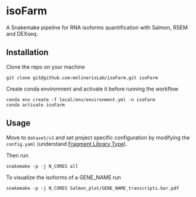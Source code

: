 # isoFarm

A Snakemake pipeline for RNA isoforms quantification with Salmon, RSEM and DEXseq.

## Installation

Clone the repo on your machine
```
git clone git@github.com:molinerisLab/isoFarm.git isoFarm
```
Create conda environment and activate it before running the workflow
```
conda env create -f local/env/environment.yml -n isoFarm
conda activate isoFarm
```

## Usage

Move to `dataset/v1` and set project specific configuration by modifying the `config.yaml` (understand [Fragment Library Type](https://salmon.readthedocs.io/en/latest/library_type.html#fraglibtype)).

Then run
```
snakemake -p -j N_CORES all
```

To visualize the isoforms of a GENE_NAME run
```
snakemake -p -j N_CORES Salmon_plot/GENE_NAME_transcripts.bar.pdf
```
